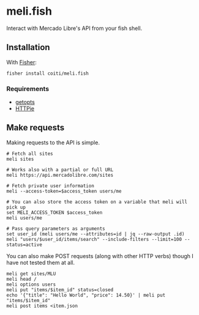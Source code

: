 # meli.fish

Interact with Mercado Libre's API from your fish shell.

## Installation

With [Fisher](https://github.com/jorgebucaran/fisher):

```fish
fisher install coiti/meli.fish
```

### Requirements

- [getopts](https://github.com/jorgebucaran/getopts)
- [HTTPie](https://httpie.io/)

## Make requests

Making requests to the API is simple.

```fish
# Fetch all sites
meli sites

# Works also with a partial or full URL
meli https://api.mercadolibre.com/sites

# Fetch private user information
meli --access-token=$access_token users/me

# You can also store the access token on a variable that meli will pick up
set MELI_ACCESS_TOKEN $access_token
meli users/me

# Pass query parameters as arguments
set user_id (meli users/me --attributes=id | jq --raw-output .id)
meli "users/$user_id/items/search" --include-filters --limit=100 --status=active
```

You can also make POST requests (along with other HTTP verbs) though I have not
tested them at all.

```fish
meli get sites/MLU
meli head /
meli options users
meli put "items/$item_id" status=closed
echo '{"title": "Hello World", "price": 14.50}' | meli put "items/$item_id"
meli post items <item.json
```
